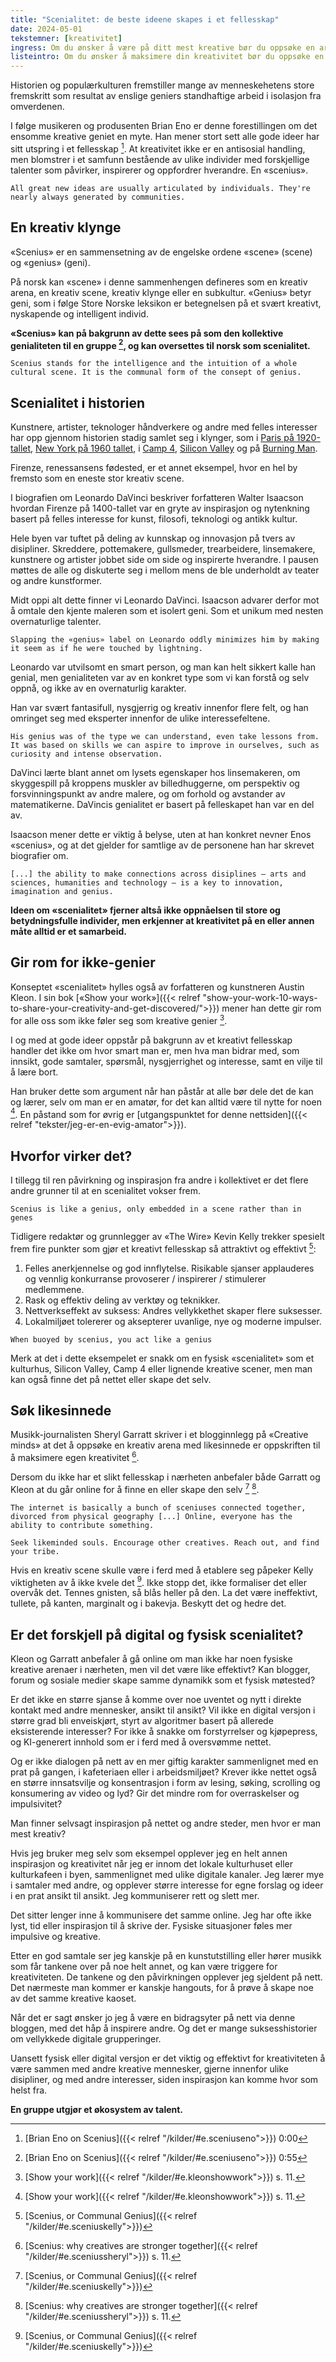 ```yaml
---
title: "Scenialitet: de beste ideene skapes i et fellesskap"
date: 2024-05-01
tekstemner: [kreativitet]
ingress: Om du ønsker å være på ditt mest kreative bør du oppsøke en arena med andre likesinnede mennesker. De beste ideene oppstår nemlig i et fellesskap eller «scenius» som Brian Eno kaller det, og sjeldent i et vakum hos noen få enslige personer slik historien gjerne vil ha oss til å tro.
listeintro: Om du ønsker å maksimere din kreativitet bør du oppsøke en kreativ arena fremfor å sitte for deg selv.
---
```


Historien og populærkulturen fremstiller mange av menneskehetens store fremskritt som resultat av enslige geniers standhaftige arbeid i isolasjon fra omverdenen.

I følge musikeren og produsenten Brian Eno er denne forestillingen om det ensomme kreative geniet en myte. Han mener stort sett alle gode ideer har sitt utspring i et fellesskap [^1]. At kreativitet ikke er en antisosial handling, men blomstrer i et samfunn bestående av ulike individer med forskjellige talenter som påvirker, inspirerer og oppfordrer hverandre. En «scenius».

````quote {author="Brian Eno"} 
All great new ideas are usually articulated by individuals. They're nearly always generated by communities.  
````
## En kreativ klynge
«Scenius» er en sammensetning av de engelske ordene «scene» (scene) og «genius» (geni).

På norsk kan «scene» i denne sammenhengen defineres som en kreativ arena, en kreativ scene, kreativ klynge eller en subkultur. «Genius» betyr geni, som i følge Store Norske leksikon er betegnelsen på et svært kreativt, nyskapende og intelligent individ. 

**«Scenius» kan på bakgrunn av dette sees på som den kollektive genialiteten til en gruppe [^2], og kan oversettes til norsk som scenialitet.**

````quote {author="Brian Eno"} 
Scenius stands for the intelligence and the intuition of a whole cultural scene. It is the communal form of the consept of genius.  
````

## Scenialitet i historien
Kunstnere, artister, teknologer håndverkere og andre med felles interesser har opp gjennom historien stadig samlet seg i klynger, som i [Paris på 1920-tallet](https://en.wikipedia.org/wiki/Writers_in_Paris_in_the_1920s), [New York på 1960 tallet](https://en.wikipedia.org/wiki/New_York_School_(art)), i [Camp 4](https://en.wikipedia.org/wiki/Camp_4_(Yosemite)), [Silicon Valley](https://en.wikipedia.org/wiki/Silicon_Valley) og på [Burning Man](https://en.wikipedia.org/wiki/Burning_Man). 

Firenze, renessansens fødested, er et annet eksempel, hvor en hel by fremsto som en eneste stor kreativ scene.

I biografien om Leonardo DaVinci beskriver forfatteren Walter Isaacson hvordan Firenze på 1400-tallet var en gryte av inspirasjon og nytenkning basert på felles interesse for kunst, filosofi, teknologi og antikk kultur.

Hele byen var tuftet på deling av kunnskap og innovasjon på tvers av disipliner. Skreddere, pottemakere, gullsmeder, trearbeidere, linsemakere, kunstnere og artister jobbet side om side og inspirerte hverandre. I pausen møttes de alle og diskuterte seg i mellom mens de ble underholdt av teater og andre kunstformer.

Midt oppi alt dette finner vi Leonardo DaVinci. Isaacson advarer derfor mot å omtale den kjente maleren som et isolert geni. Som et unikum med nesten overnaturlige talenter.

````quote  {author="Walter Isaacson"}
Slapping the «genius» label on Leonardo oddly minimizes him by making it seem as if he were touched by lightning.  
````

Leonardo var utvilsomt en smart person, og man kan helt sikkert kalle han genial, men genialiteten var av en konkret type som vi kan forstå og selv oppnå, og ikke av en overnaturlig karakter.

Han var svært fantasifull, nysgjerrig og kreativ innenfor flere felt, og han omringet seg med eksperter innenfor de ulike interessefeltene.

````quote {author="Walter Isaacson"}
His genius was of the type we can understand, even take lessons from. It was based on skills we can aspire to improve in ourselves, such as curiosity and intense observation.  
````

DaVinci lærte blant annet om lysets egenskaper hos linsemakeren, om skyggespill på kroppens muskler av billedhuggerne, om perspektiv og forsvinningspunkt av andre malere, og om forhold og avstander av matematikerne. DaVincis genialitet er basert på felleskapet han var en del av.

Isaacson mener dette er viktig å belyse, uten at han konkret nevner Enos «scenius», og at det gjelder for samtlige av de personene han har skrevet biografier om.

````quote {author="Walter Isaacson"}
[...] the ability to make connections across disiplines – arts and sciences, humanities and technology – is a key to innovation, imagination and genius.  
````

**Ideen om «scenialitet» fjerner altså ikke oppnåelsen til store og betydningsfulle individer, men erkjenner at kreativitet på en eller annen måte alltid er et samarbeid.**

## Gir rom for ikke-genier
Konseptet «scenialitet» hylles også av forfatteren og kunstneren Austin Kleon. I sin bok [«Show your work»]({{< relref "show-your-work-10-ways-to-share-your-creativity-and-get-discovered/">}}) mener han dette gir rom for alle oss som ikke føler seg som kreative genier [^3].

I og med at gode ideer oppstår på bakgrunn av et kreativt fellesskap handler det ikke om hvor smart man er, men hva man bidrar med, som innsikt, gode samtaler, spørsmål, nysgjerrighet og interesse, samt en vilje til å lære bort.

Han bruker dette som argument når han påstår at alle bør dele det de kan og lærer, selv om man er en amatør, for det kan alltid være til nytte for noen [^3]. En påstand som for øvrig er [utgangspunktet for denne nettsiden]({{< relref "tekster/jeg-er-en-evig-amator">}}).

## Hvorfor virker det?
I tillegg til ren påvirkning og inspirasjon fra andre i kollektivet er det flere andre grunner til at en scenialitet vokser frem.

````quote {author="Kevin Kelly"} 
Scenius is like a genius, only embedded in a scene rather than in genes 
````

Tidligere redaktør og grunnlegger av «The Wire» Kevin Kelly trekker spesielt frem fire punkter som gjør et kreativt fellesskap så attraktivt og effektivt [^4]:

1. Felles anerkjennelse og god innflytelse. Risikable sjanser applauderes og vennlig konkurranse provoserer / inspirerer / stimulerer medlemmene.
2. Rask og effektiv deling av verktøy og teknikker.
3. Nettverkseffekt av suksess: Andres vellykkethet skaper flere suksesser.
4. Lokalmiljøet tolererer og aksepterer uvanlige, nye og moderne impulser.

````quote {author="Kevin Kelly"}
When buoyed by scenius, you act like a genius
````

Merk at det i dette eksempelet er snakk om en fysisk «scenialitet» som et kulturhus, Silicon Valley, Camp 4 eller lignende kreative scener, men man kan også finne det på nettet eller skape det selv.

## Søk likesinnede
Musikk-journalisten Sheryl Garratt skriver i et blogginnlegg på «Creative minds» at det å oppsøke en kreativ arena med likesinnede er oppskriften til å maksimere egen kreativitet [^5].

Dersom du ikke har et slikt fellesskap i nærheten anbefaler både Garratt og Kleon at du går online for å finne en eller skape den selv [^4] [^5].

````quote {author="Austin Kleon"}
The internet is basically a bunch of sceniuses connected together, divorced from physical geography [...] Online, everyone has the ability to contribute something.  
````

````quote {author="Sheryl Garratt"}
Seek likeminded souls. Encourage other creatives. Reach out, and find your tribe.  
````

Hvis en kreativ scene skulle være i ferd med å etablere seg påpeker Kelly viktigheten av å ikke kvele det [^4]. Ikke stopp det, ikke formaliser det eller overvåk det. Tennes gnisten, så blås heller på den. La det være ineffektivt, tullete, på kanten, marginalt og i bakevja. Beskytt det og hedre det.

## Er det forskjell på digital og fysisk scenialitet?
Kleon og Garratt anbefaler å gå online om man ikke har noen fysiske kreative arenaer i nærheten, men vil det være like effektivt? Kan blogger, forum og sosiale medier skape samme dynamikk som et fysisk møtested?

Er det ikke en større sjanse å komme over noe uventet og nytt i direkte kontakt med andre mennesker, ansikt til ansikt? Vil ikke en digital versjon i større grad bli enveiskjørt, styrt av algoritmer basert på allerede eksisterende interesser? For ikke å snakke om forstyrrelser og kjøpepress, og KI-generert innhold som er i ferd med å oversvømme nettet.

Og er ikke dialogen på nett av en mer giftig karakter sammenlignet med en prat på gangen, i kafeteriaen eller i arbeidsmiljøet? Krever ikke nettet også en større innsatsvilje og konsentrasjon i form av lesing, søking, scrolling og konsumering av video og lyd? Gir det mindre rom for overraskelser og impulsivitet?

Man finner selvsagt inspirasjon på nettet og andre steder, men hvor er man mest kreativ?

Hvis jeg bruker meg selv som eksempel opplever jeg en helt annen inspirasjon og kreativitet når jeg er innom det lokale kulturhuset eller kulturkafeen i byen, sammenlignet med ulike digitale kanaler. Jeg lærer mye i samtaler med andre, og opplever større interesse for egne forslag og ideer i en prat ansikt til ansikt. Jeg kommuniserer rett og slett mer.

Det sitter lenger inne å kommunisere det samme online. Jeg har ofte ikke lyst, tid eller inspirasjon til å skrive der. Fysiske situasjoner føles mer impulsive og kreative.

Etter en god samtale ser jeg kanskje på en kunstutstilling eller hører musikk som får tankene over på noe helt annet, og kan være triggere for kreativiteten. De tankene og den påvirkningen opplever jeg sjeldent på nett. Det nærmeste man kommer er kanskje hangouts, for å prøve å skape noe av det samme kreative kaoset.

Når det er sagt ønsker jo jeg å være en bidragsyter på nett via denne bloggen, med det håp å inspirere andre. Og det er mange suksesshistorier om vellykkede digitale grupperinger.

Uansett fysisk eller digital versjon er det viktig og effektivt for kreativiteten å være sammen med andre kreative mennesker, gjerne innenfor ulike disipliner, og med andre interesser, siden inspirasjon kan komme hvor som helst fra.

**En gruppe utgjør et økosystem av talent.**

[^1]: [Brian Eno on Scenius]({{< relref "/kilder/#e.sceniuseno">}}) 0:00
[^2]: [Brian Eno on Scenius]({{< relref "/kilder/#e.sceniuseno">}}) 0:55
[^3]: [Show your work]({{< relref "/kilder/#e.kleonshowwork">}}) s. 11.
[^4]: [Scenius, or Communal Genius]({{< relref "/kilder/#e.sceniuskelly">}})
[^5]: [Scenius: why creatives are stronger together]({{< relref "/kilder/#e.sceniussheryl">}}) s. 11.
